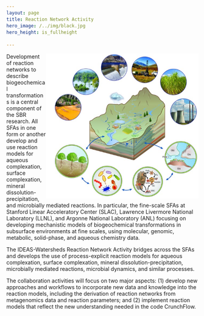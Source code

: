 ```yaml
---
layout: page
title: Reaction Network Activity 
hero_image: /../img/black.jpg
hero_height: is_fullheight

---
```


<img width="400" src="/../img/fine_scale.png" align="right">

Development of reaction networks to describe biogeochemical transformations is a central component of the SBR research. All SFAs in one form or another develop and use reaction models for aqueous complexation, surface complexation, mineral dissolution-precipitation, and microbially mediated reactions. In particular, the fine-scale SFAs at Stanford Linear Acceleratory Center (SLAC), Lawrence Livermore National Laboratory (LLNL), and Argonne National Laboratory (ANL) focusing on developing mechanistic models of biogeochemical transformations in subsurface environments at fine scales, using molecular, genomic, metabolic, solid-phase, and aqueous chemistry data.

The IDEAS-Watersheds Reaction Network Activity bridges across the SFAs and develops the use of process-explicit reaction models for aqueous complexation, surface complexation, mineral dissolution-precipitation, microbially mediated reactions, microbial dynamics, and similar processes.

The collaboration activities will focus on two major aspects: (1) develop new approaches and workflows to incorporate new data and knowledge into the reaction models, including the derivation of reaction networks from metagenomics data and reaction parameters; and (2) implement reaction models that reflect the new understanding needed in the code CrunchFlow.


